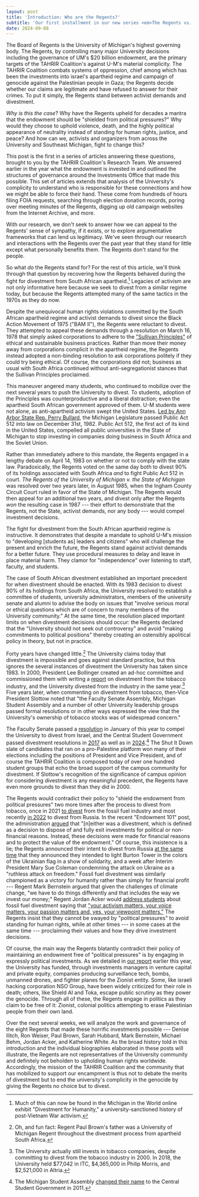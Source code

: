 ```yaml
---
layout: post
title: 'Introduction: Who are the Regents?'
subtitle: 'Our first installment in our new series <em>The Regents vs. the Revolution</em>'
date: 2024-09-08
---
```


The Board of Regents is the University of Michigan's highest governing
body. The Regents, by controlling many major University decisions
including the governance of UM's \$20 billion endowment, are the primary
targets of the TAHRIR Coalition's against U-M\'s material complicity.
The TAHRIR Coalition combats systems of oppression, chief among which
has been the investments into israel's apartheid regime and campaign of
genocide against the Palestinian people in Gaza; the Regents decide
whether our claims are legitimate and have refused to answer for their
crimes. To put it simply, the Regents stand between activist demands and
divestment.

_Why is this the case_? Why have the Regents upheld for decades a mantra
that the endowment should be "shielded from political pressures?" Why
would they choose to uphold violence, death, and the highly political
appearance of neutrality instead of standing for human rights, justice,
and peace? And how can we, activists and organizers from across the
University and Southeast Michigan, fight to change this?

This post is the first in a series of articles answering these
questions, brought to you by the TAHRIR Coalition's Research Team. We
answered earlier in the year what the endowment is invested in and
outlined the structures of governance around the Investments Office that
made this possible. This set of articles extends that analysis of the
University's complicity to understand who is responsible for these
connections and how we might be able to force their hand. These come
from hundreds of hours filing FOIA requests, searching through election
donation records, poring over meeting minutes of the Regents, digging up
old campaign websites from the Internet Archive, and more.

With our research, we don't seek to answer how we can appeal to the
Regents' sense of sympathy, if it exists, or to explore argumentative
frameworks that can lend us legitimacy. We've seen through our research
and interactions with the Regents over the past year that they stand for
little except what personally benefits them. The Regents don't stand for
the people.

So what _do_ the Regents stand for? For the rest of this article, we'll
think through that question by recovering how the Regents behaved during
the fight for divestment from South African apartheid.[^1] Legacies of
activism are not only informative here because we seek to divest from a
similar regime today, but because the Regents attempted many of the same
tactics in the 1970s as they do now.

Despite the unequivocal human rights violations committed by the South
African apartheid regime and activist demands to divest since the Black
Action Movement of 1975 ("BAM II"), the Regents were reluctant to
divest. They attempted to appeal these demands through a resolution on
March 16, 1978 that simply asked corporations to adhere to the
["Sullivan
Principles"](https://michiganintheworld.history.lsa.umich.edu/antiapartheid/exhibits/show/exhibit/origins/sullivan-principles)
of ethical and sustainable business practices. Rather than move their
money away from corporations complicit in the apartheid regime, the
Regents instead adopted a non-binding resolution to ask corporations
politely if they could try being ethical. Of course, the corporations
did not; business as usual with South Africa continued without
anti-segregationist stances that the Sullivan Principles proclaimed.

This maneuver angered many students, who continued to mobilize over the
next several years to push the University to divest. To students,
adoption of the Principles was counterproductive and a liberal
distraction; even the apartheid South African government approved of
them. U-M students were not alone, as anti-apartheid activism swept the
United States. [Led by Ann Arbor State Rep. Perry
Bullard](https://michiganintheworld.history.lsa.umich.edu/antiapartheid/exhibits/show/exhibit/expansion-and-resistance--1980/early_bills),
the Michigan Legislature passed Public Act 512 into law on December
31st, 1982. Public Act 512, the first act of its kind in the United
States, compelled all public universities in the State of Michigan to
stop investing in companies doing business in South Africa and the
Soviet Union.

Rather than immediately adhere to this mandate, the Regents engaged in a
lengthy debate on April 14, 1983 on whether or not to comply with the
state law. Paradoxically, the Regents voted on the same day both to
divest 90% of its holdings associated with South Africa _and_ to fight
Public Act 512 in court. _The Regents of the University of Michigan v.
the State of Michigan_ was resolved over two years later, in August
1985, when the Ingham County Circuit Court ruled in favor of the State
of Michigan. The Regents would then appeal for an additional two years,
and divest only after the Regents _won_ the resulting case in 1987 ---
their effort to demonstrate that the Regents, not the State, activist
demands, nor any body --- would compel investment decisions.

The fight for divestment from the South African apartheid regime is
instructive. It demonstrates that despite a mandate to uphold U-M\'s
mission to "developing \[students as\] leaders and citizens" who will
challenge the present and enrich the future, the Regents stand against
activist demands for a better future. They use procedural measures to
delay and leave in place material harm. They clamor for "independence"
over listening to staff, faculty, and students.

The case of South African divestment established an important precedent
for when divestment should be enacted. With its 1983 decision to divest
90% of its holdings from South Africa, the University resolved to
establish a committee of students, university administrators, members of
the university senate and alumni to advise the body on issues that
"involve serious moral or ethical questions which are of concern to many
members of the University community." At the same time, the resolution
placed important limits on when divestment decisions should occur: the
Regents declared that the "University should not seek out controversy"
and avoid "making commitments to political positions" thereby creating
an ostensibly apolitical policy in theory, but not in practice.

Forty years have changed little.[^2] The University claims today that
divestment is impossible and goes against standard practice, but this
ignores the several instances of divestment the University has taken
since 1983. In 2000, President Lee Bollinger created an ad-hoc committee
and commissioned them with writing a
[report](https://publicaffairs.vpcomm.umich.edu/wp-content/uploads/sites/19/2015/01/Mar2000.AdHocAdvisoryCommitteeonTobaccaInvestments.pdf)
on divestment from the tobacco industry, and the University divested
from the industry in the same year.[^3] Five years later, when
commenting on divestment from tobacco, then-Vice President Slottow noted
that "the Faculty Senate Assembly, Michigan Student Assembly and a
number of other University leadership groups passed formal resolutions
or in other ways expressed the view that the University\'s ownership of
tobacco stocks was of widespread concern."

The Faculty Senate passed a
[resolution](https://facultysenate.umich.edu/senate-assembly-divestment-resolution/)
in January of this year to compel the University to divest from Israel,
and the Central Student Government passed divestment resolutions in
[2017](https://www.mlive.com/news/ann-arbor/2017/11/um_student_government_passes_r.html)
as well as in
[2024](https://docs.google.com/document/d/1mNuKE2hP7U7M6gTkWqWvsEihi21uZYujhpbl6N8fRUI/edit).[^4]
The Shut It Down slate of candidates that ran on a pro-Palestine
platform won many of their elections including the positions of
President and Vice President, and of course the TAHRIR Coalition is
composed today of over one hundred student groups that echo the broad
support of the campus community for divestment. If Slottow's recognition
of the significance of campus opinion for considering divestment is any
meaningful precedent, the Regents have even more grounds to divest than
they did in 2000.

The Regents would contradict their policy to "shield the endowment from
political pressures" two more times after the process to divest from
tobacco, once in 2021 [to
divest](https://www.michigandaily.com/news/administration/regents-disinvest-from-holdings-related-to-fossil-fuels-commit-to-net-zero-endowment-by-2050-and-invest-140-million-into-renewable-energy/)
from the fossil fuel industry and most recently [in
2022](https://www.michigandaily.com/news/administration/university-divests-from-russian-investments-following-invasion-of-ukraine/)
to divest from Russia. In the recent "Endowment 101" post, the
administration
[argued](https://record.umich.edu/articles/endowment-101-facts-about-u-ms-17-9b-endowment/)
that "\[n\]either was a divestment, which is defined as a decision to
dispose of and fully exit investments for political or non-financial
reasons. Instead, these decisions were made for financial reasons and to
protect the value of the endowment." Of course, this insistence is a
lie; the Regents announced their intent to divest from Russia [at the
same
time](https://record.umich.edu/articles/u-m-to-exit-russian-investment-light-bell-tower-with-ukrainian-colors/)
that they announced they intended to light Burton Tower in the colors of
the Ukrainian flag in a show of solidarity, and a week after Interim
President Mary Sue Coleman condemning the attack on Ukraine as a
"ruthless attack on freedom." Fossil fuel divestment was similarly
championed as a victory for humanity rather than simply for financial
profit --- Regent Mark Bernstein argued that given the challenges of
climate change, "we have to do things differently and that includes the
way we invest our money;" Regent Jordan Acker would [address
students](https://record.umich.edu/articles/u-m-shifts-strategy-for-natural-resources-investments/)
about fossil fuel divestment saying that ["your activism matters, your
voice matters, your passion matters and, yes, your viewpoint
matters."](https://web.archive.org/web/20191206004656/https://twitter.com/JordanAckerMI/status/1202700148414930945)
The Regents insist that they cannot be swayed by "political pressures"
to avoid standing for human rights, while at other times --- in some
cases at the same time --- proclaiming their values and how they drive
investment decisions.

Of course, the main way the Regents blatantly contradict their policy of
maintaining an endowment free of "political pressures" is by engaging in
expressly political investments. As we detailed in [our
report](http://bit.ly/UMEndowmentGuide) earlier this year,
the University has funded, through investments managers in venture
capital and private equity, companies producing surveillance tech,
bombs, unmanned drones, and fighter planes for the Zionist entity. Some, like israeli hacking
corporation NSO Group, have been widely criticized for their role in
death; others, like Shield AI and Toka, escape public scrutiny as they
power the genocide. Through all of these, the Regents engage in politics
as they claim to be free of it: Zionist, colonial politics attempting to
erase Palestinian people from their own land.

Over the next several weeks, we will analyze the work and governance of
the eight Regents that made these horrific investments possible ---
Denise Ilitch, Ron Weiser, Paul Brown, Sarah Hubbard, Mark Bernstein,
Michael Behm, Jordan Acker, and Katherine White. As the broad history
told in this introduction and the individual biographies elaborated in
these posts will illustrate, the Regents are not representatives of the
University community and definitely not beholden to upholding human
rights worldwide. Accordingly, the mission of the TAHRIR Coalition and
the community that has mobilized to support our encampment is thus not
to debate the merits of divestment but to end the university's
complicity in the genocide by giving the Regents no choice but to
divest.

[^1]:
    Much of this can now be found in the Michigan in the World online
    exhibit "Divestment for Humanity," a university-sanctioned history
    of post-Vietnam War activism.

[^2]:
    Oh, and fun fact: Regent Paul Brown's father was a University of
    Michigan Regent throughout the divestment process from apartheid
    South Africa.

[^3]:
    The University actually still invests in tobacco companies,
    despite committing to divest from the tobacco industry in 2000. In
    2018, the University held \$77,042 in ITC, \$4,365,000 in Philip
    Morris, and \$2,521,000 in Altria.

[^4]:
    The Michigan Student Assembly [changed their
    name](https://www.michigandaily.com/uncategorized/michigan-student-assembly-change-its-name-january/)
    to the Central Student Government in 2011.
